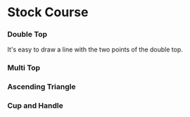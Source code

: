 # Stock Course

### Double Top

It's easy to draw a line with the two points of the double top.

### Multi  Top

### Ascending Triangle 

### Cup and Handle